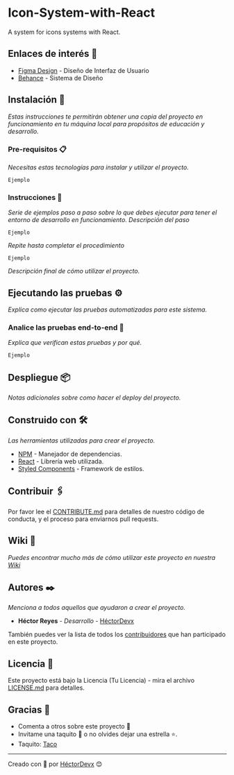 # Icon-System-with-React

A system for icons systems with React.

## Enlaces de interés 🔗

- [Figma Design](https://www.figma.com/) - Diseño de Interfaz de Usuario
- [Behance](https://www.behance.net/) - Sistema de Diseño

## Instalación 🔧

_Estas instrucciones te permitirán obtener una copia del proyecto en funcionamiento en tu máquina local para propósitos de educación y desarrollo._

### Pre-requisitos 📋

_Necesitas estas tecnologías para instalar y utilizar el proyecto._

```
Ejemplo
```

### Instrucciones 📔

_Serie de ejemplos paso a paso sobre lo que debes ejecutar para tener el entorno de desarrollo en funcionamiento. Descripción del paso_

```
Ejemplo
```

_Repite hasta completar el procedimiento_

```
Ejemplo
```

_Descripción final de cómo utilizar el proyecto._

## Ejecutando las pruebas ⚙️

_Explica como ejecutar las pruebas automatizadas para este sistema._

### Analice las pruebas end-to-end 🔩

_Explica que verifican estas pruebas y por qué._

```
Ejemplo
```

## Despliegue 📦

_Notas adicionales sobre como hacer el deploy del proyecto._

## Construido con 🛠️

_Las herramientas utilizadas para crear el proyecto._

- [NPM](https://www.npmjs.com/) - Manejador de dependencias.
- [React](https://es.reactjs.org/) - Librería web utilizada.
- [Styled Components](https://styled-components.com/s://maven.apache.org/) - Framework de estilos.

## Contribuir 🖇️

Por favor lee el [CONTRIBUTE.md](https://gist.github.com/) para detalles de nuestro código de conducta, y el proceso para enviarnos pull requests.

## Wiki 📖

_Puedes encontrar mucho más de cómo utilizar este proyecto en nuestra [Wiki](https://github.com/tu/proyecto/wiki)_

## Autores ✒️

_Menciona a todos aquellos que ayudaron a crear el proyecto._

- **Héctor Reyes** - _Desarrollo_ - [HéctorDevx](https://github.com/HectorDevx)

También puedes ver la lista de todos los [contribuidores](https://github.com/your/project/contributors) que han participado en este proyecto.

## Licencia 📄

Este proyecto está bajo la Licencia (Tu Licencia) - mira el archivo [LICENSE.md](LICENSE.md) para detalles.

## Gracias 🎁

- Comenta a otros sobre este proyecto 📢
- Invitame una taquito 🌮 o no olvides dejar una estrella ⭐.
- Taquito: [Taco](https://www.paypal.me/HReyes117)

---

Creado con 💚 por [HéctorDevx](https://github.com/HectorDevx) 😊

